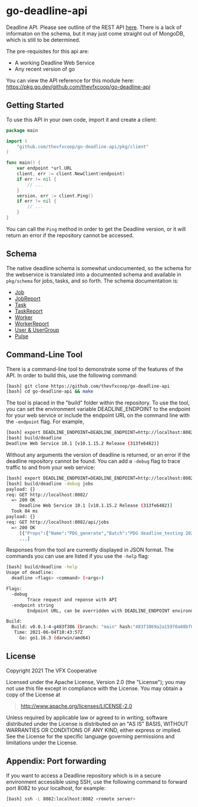 # go-deadline-api

Deadline API. Please see outline of the REST API [here](https://docs.thinkboxsoftware.com/products/deadline/10.1/1_User%20Manual/manual/index-rest-api.html). There is a lack of informaton on the schema, but it may just come straight out of MongoDB, which is still to be determined.

The pre-requisites for this api are:

 * A working Deadline Web Service
 * Any recent version of go

 You can view the API reference for this module here: https://pkg.go.dev/github.com/thevfxcoop/go-deadline-api
 
## Getting Started

To use this API in your own code, import it and create a client:

```go
package main

import (
	"github.com/thevfxcoop/go-deadline-api/pkg/client"
)

func main() {
    var endpoint *url.URL
    client, err := client.NewClient(endpoint)
    if err != nil {
        // ...
    }
    version, err := client.Ping()
    if err != nil {
        // ...
    }    
}
```

You can call the `Ping` method in order to get the Deadline version,
or it will return an error if the repository cannot be accessed.

## Schema

The native deadline schema is somewhat undocumented, so the schema for the
webservice is translated into a documented schema and available
in `pkg/schema` for jobs, tasks, and so forth. The schema documentation is:

  * [Job](https://github.com/thevfxcoop/go-deadline-api/blob/main/pkg/schema/job.go)
  * [JobReport](https://github.com/thevfxcoop/go-deadline-api/blob/main/pkg/schema/jobreport.go)
  * [Task](https://github.com/thevfxcoop/go-deadline-api/blob/main/pkg/schema/task.go)
  * [TaskReport](https://github.com/thevfxcoop/go-deadline-api/blob/main/pkg/schema/taskreport.go)
  * [Worker](https://github.com/thevfxcoop/go-deadline-api/blob/main/pkg/schema/worker.go)
  * [WorkerReport](https://github.com/thevfxcoop/go-deadline-api/blob/main/pkg/schema/workerreport.go)
  * [User & UserGroup](https://github.com/thevfxcoop/go-deadline-api/blob/main/pkg/schema/user.go)
  * [Pulse](https://github.com/thevfxcoop/go-deadline-api/blob/main/pkg/schema/pulse.go)

## Command-Line Tool

There is a command-line tool to demonstrate some of the features of the API. In order to
build this, use the following command:

```bash
[bash] git clone https://github.com/thevfxcoop/go-deadline-api
[bash] cd go-deadline-api && make
```

The tool is placed in the "build" folder within the repository. To use the tool, you can
set the environment variable DEADLINE_ENDPOINT to the endpoint for your web service or
include the endpoint URL on the command line with the `-endpoint` flag. For example,


```bash
[bash] export DEADLINE_ENDPOINT=DEADLINE_ENDPOINT=http://localhost:8082/
[bash] build/deadline 
Deadline Web Service 10.1 [v10.1.15.2 Release (313fe6482)]
```

Without any arguments the version of deadline is returned, or an error if
the deadline repository cannot be found. You can add a `-debug` flag to trace
traffic to and from your web service:

```bash
[bash] export DEADLINE_ENDPOINT=DEADLINE_ENDPOINT=http://localhost:8082/
[bash] build/deadline -debug jobs
payload: {}
req: GET http://localhost:8082/
  => 200 OK
     Deadline Web Service 10.1 [v10.1.15.2 Release (313fe6482)]
  Took 84 ms
payload: {}
req: GET http://localhost:8082/api/jobs
  => 200 OK
     [{"Props":{"Name":"PDG_generate","Batch":"PDG deadline_testing 2021-06-03 14:48:34.032908",
     ...]
```

Responses from the tool are currently displayed in JSON format. The commands you can use
are listed if you use the `-help` flag:

```bash
[bash] build/deadline -help
Usage of deadline:
  deadline <flags> <command> (<args>)

Flags:
  -debug
    	Trace request and reponse with API
  -endpoint string
    	Endpoint URL, can be overridden with DEADLINE_ENDPOINT environment variable

Build:
  Build: v0.0.1-4-g483f386 (branch: "main" hash:"483f3869a2a15970a88bf013adf1e6b52899903d")
   Time: 2021-06-04T10:43:57Z
     Go: go1.16.3 (darwin/amd64)
```

## License

Copyright 2021 The VFX Cooperative

Licensed under the Apache License, Version 2.0 (the "License");
you may not use this file except in compliance with the License.
You may obtain a copy of the License at

>http://www.apache.org/licenses/LICENSE-2.0

Unless required by applicable law or agreed to in writing, software
distributed under the License is distributed on an "AS IS" BASIS,
WITHOUT WARRANTIES OR CONDITIONS OF ANY KIND, either express or implied.
See the License for the specific language governing permissions and
limitations under the License.

## Appendix: Port forwarding

If you want to access a Deadline repository which is in a secure environment
accessible using SSH, use the following command to forward port 8082 to your
localhost, for example:

```bash
[bash] ssh -L 8082:localhost:8082 <remote server>
```
